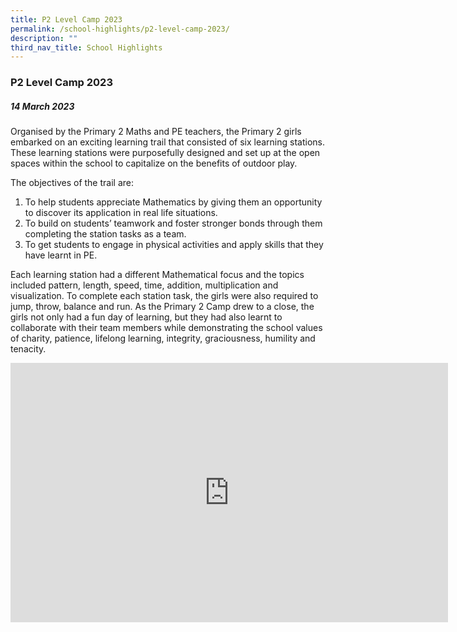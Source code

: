 ```yaml
---
title: P2 Level Camp 2023
permalink: /school-highlights/p2-level-camp-2023/
description: ""
third_nav_title: School Highlights
---
```

### P2 Level Camp 2023

##### 14 March 2023

Organised by the Primary 2 Maths and PE teachers, the Primary 2 girls embarked on an exciting learning trail that consisted of six learning stations. These learning stations were purposefully designed and set up at the open spaces within the school to capitalize on the benefits of outdoor play. 

The objectives of the trail are:<br>
1)	To help students appreciate Mathematics by giving them an opportunity to discover its application in real life situations.<br>
2)	To build on students’ teamwork and foster stronger bonds through them completing the station tasks as a team.<br>
3)	To get students to engage in physical activities and apply skills that they have learnt in PE.

Each learning station had a different Mathematical focus and the topics included pattern, length, speed, time, addition, multiplication and visualization. To complete each station task, the girls were also required to jump, throw, balance and run. As the Primary 2 Camp drew to a close, the girls not only had a fun day of learning, but they had also learnt to collaborate with their team members while demonstrating the school values of charity, patience, lifelong learning, integrity, graciousness, humility and tenacity. 

<center>
<iframe allowfullscreen="" allow="accelerometer; autoplay; clipboard-write; encrypted-media; gyroscope; picture-in-picture; web-share" frameborder="0" title="YouTube video player" src="https://www.youtube.com/embed/1TDybWXOSnY" height="415" width="700"></iframe></center>